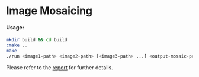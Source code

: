 # Image Mosaicing

#### Usage:
``` bash
mkdir build && cd build
cmake ..
make
./run <image1-path> <image2-path> [<image3-path> ...] <output-mosaic-path>
```

Please refer to the [report](./report/report-compressed.pdf) for further details.
